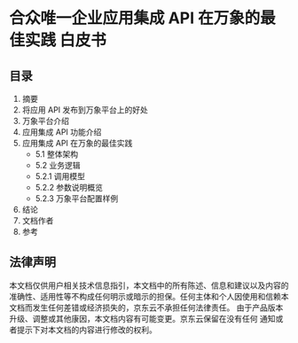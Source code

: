 # 合众唯一企业应用集成 API 在万象的最佳实践 白皮书


## 目录

1. 摘要
2. 将应用 API 发布到万象平台上的好处
3. 万象平台介绍
4. 应用集成 API 功能介绍
5. 应用集成 API 在万象的最佳实践
     - 5.1  整体架构
     - 5.2  业务逻辑
     - 5.2.1  调用模型
     - 5.2.2  参数说明概览
     - 5.2.3 万象平台配置样例
6. 结论 
7. 文档作者
8. 参考


## 法律声明

本文档仅供用户相关技术信息指引，本文档中的所有陈述、信息和建议以及内容的准确性、适用性等不构成任何明示或暗示的担保。任何主体和个人因使用和信赖本文档而发生任何差错或经济损失的，京东云不承担任何法律责任。 
由于产品版本升级、调整或其他康因，本文档内容有可能变更。京东云保留在没有任何
通知或者提示下对本文档的内容进行修改的权利。 

